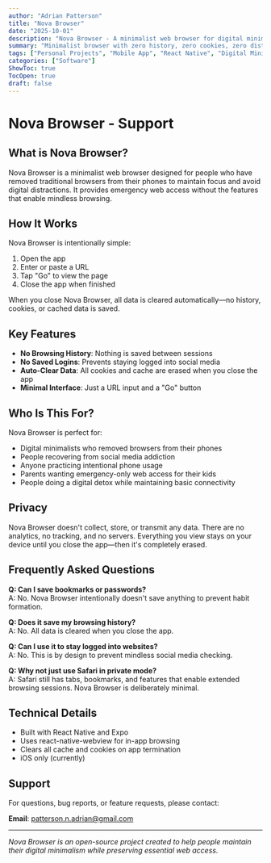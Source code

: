 ```yaml
---
author: "Adrian Patterson"
title: "Nova Browser"
date: "2025-10-01"
description: "Nova Browser - A minimalist web browser for digital minimalists who need emergency web access without the temptation of mindless browsing."
summary: "Minimalist browser with zero history, zero cookies, zero distractions."
tags: ["Personal Projects", "Mobile App", "React Native", "Digital Minimalism"]
categories: ["Software"]
ShowToc: true
TocOpen: true
draft: false
---
```


# Nova Browser - Support

## What is Nova Browser?

Nova Browser is a minimalist web browser designed for people who have removed traditional browsers from their phones to maintain focus and avoid digital distractions. It provides emergency web access without the features that enable mindless browsing.

## How It Works

Nova Browser is intentionally simple:

1. Open the app
2. Enter or paste a URL
3. Tap "Go" to view the page
4. Close the app when finished

When you close Nova Browser, all data is cleared automatically—no history, cookies, or cached data is saved.

## Key Features

- **No Browsing History**: Nothing is saved between sessions
- **No Saved Logins**: Prevents staying logged into social media
- **Auto-Clear Data**: All cookies and cache are erased when you close the app
- **Minimal Interface**: Just a URL input and a "Go" button

## Who Is This For?

Nova Browser is perfect for:

- Digital minimalists who removed browsers from their phones
- People recovering from social media addiction
- Anyone practicing intentional phone usage
- Parents wanting emergency-only web access for their kids
- People doing a digital detox while maintaining basic connectivity

## Privacy

Nova Browser doesn't collect, store, or transmit any data. There are no analytics, no tracking, and no servers. Everything you view stays on your device until you close the app—then it's completely erased.

## Frequently Asked Questions

**Q: Can I save bookmarks or passwords?**  
A: No. Nova Browser intentionally doesn't save anything to prevent habit formation.

**Q: Does it save my browsing history?**  
A: No. All data is cleared when you close the app.

**Q: Can I use it to stay logged into websites?**  
A: No. This is by design to prevent mindless social media checking.

**Q: Why not just use Safari in private mode?**  
A: Safari still has tabs, bookmarks, and features that enable extended browsing sessions. Nova Browser is deliberately minimal.

## Technical Details

- Built with React Native and Expo
- Uses react-native-webview for in-app browsing
- Clears all cache and cookies on app termination
- iOS only (currently)

## Support

For questions, bug reports, or feature requests, please contact:

**Email**: [patterson.n.adrian@gmail.com](mailto:patterson.n.adrian@gmail.com)

---

*Nova Browser is an open-source project created to help people maintain their digital minimalism while preserving essential web access.*